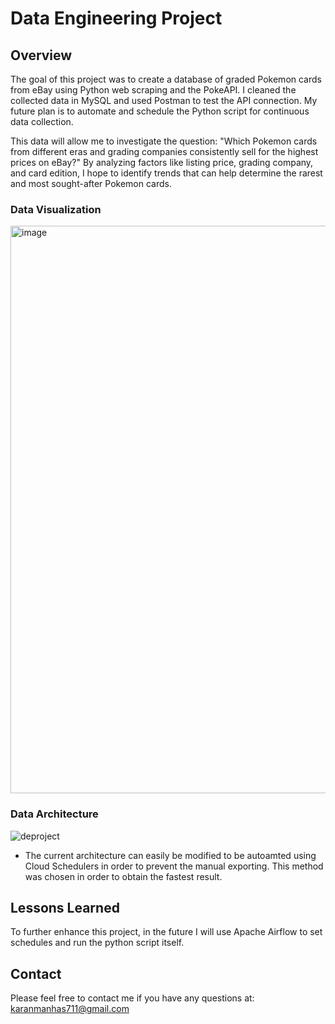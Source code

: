 # Data Engineering Project

## Overview

The goal of this project was to create a database of graded Pokemon cards from eBay using Python web scraping and the PokeAPI. I cleaned the collected data in MySQL and used Postman to test the API connection. My future plan is to automate and schedule the Python script for continuous data collection.

This data will allow me to investigate the question: "Which Pokemon cards from different eras and grading companies consistently sell for the highest prices on eBay?"  By analyzing factors like listing price, grading company, and card edition, I hope to identify trends that can help determine the rarest and most sought-after Pokemon cards.


### Data Visualization

<img width="908" alt="image" src="https://github.com/Karan-Manhas/PokemonCardMarketDynamics/assets/94873627/60571207-adb1-4092-bfb4-8adf2231880c">


### Data Architecture

![deproject](https://github.com/Karan-Manhas/PokemonCardMarketDynamics/assets/94873627/6a0ee01c-4d77-4f87-ae6b-7e0202d623ef)

- The current architecture can easily be modified to be autoamted using Cloud Schedulers in order to prevent the manual exporting. This method was chosen in order to obtain the fastest result.


## Lessons Learned

To further enhance this project, in the future I will use Apache Airflow to set schedules and run the python script itself.


## Contact

Please feel free to contact me if you have any questions at: karanmanhas711@gmail.com 
